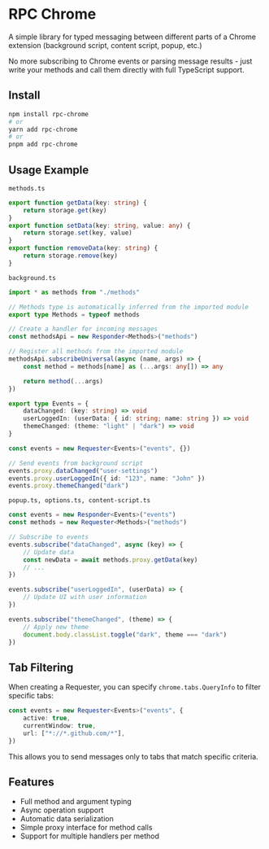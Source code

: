 # RPC Chrome

A simple library for typed messaging between different parts of a Chrome extension (background script, content script, popup, etc.) 

No more subscribing to Chrome events or parsing message results - just write your methods and call them directly with full TypeScript support.  

## Install
```bash
npm install rpc-chrome
# or
yarn add rpc-chrome
# or
pnpm add rpc-chrome
```

## Usage Example

`methods.ts`

```typescript
export function getData(key: string) {
	return storage.get(key)
}
export function setData(key: string, value: any) {
	return storage.set(key, value)
}
export function removeData(key: string) {
	return storage.remove(key)
}
```

`background.ts`

```typescript
import * as methods from "./methods"

// Methods type is automatically inferred from the imported module
export type Methods = typeof methods

// Create a handler for incoming messages
const methodsApi = new Responder<Methods>("methods")

// Register all methods from the imported module
methodsApi.subscribeUniversal(async (name, args) => {
	const method = methods[name] as (...args: any[]) => any

	return method(...args)
})

export type Events = {
	dataChanged: (key: string) => void
	userLoggedIn: (userData: { id: string; name: string }) => void
	themeChanged: (theme: "light" | "dark") => void
}

const events = new Requester<Events>("events", {})

// Send events from background script
events.proxy.dataChanged("user-settings")
events.proxy.userLoggedIn({ id: "123", name: "John" })
events.proxy.themeChanged("dark")
```

`popup.ts, options.ts, content-script.ts`

```typescript
const events = new Responder<Events>("events")
const methods = new Requester<Methods>("methods")

// Subscribe to events
events.subscribe("dataChanged", async (key) => {
	// Update data
	const newData = await methods.proxy.getData(key)
	// ...
})

events.subscribe("userLoggedIn", (userData) => {
	// Update UI with user information
})

events.subscribe("themeChanged", (theme) => {
	// Apply new theme
	document.body.classList.toggle("dark", theme === "dark")
})
```

## Tab Filtering

When creating a Requester, you can specify `chrome.tabs.QueryInfo` to filter specific tabs:

```typescript
const events = new Requester<Events>("events", {
	active: true, 
	currentWindow: true, 
	url: ["*://*.github.com/*"], 
})
```

This allows you to send messages only to tabs that match specific criteria.

## Features

-   Full method and argument typing
-   Async operation support
-   Automatic data serialization
-   Simple proxy interface for method calls
-   Support for multiple handlers per method
